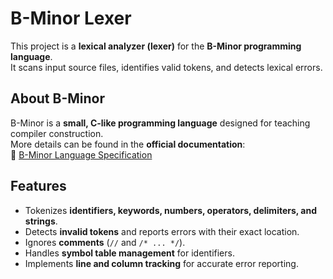 # B-Minor Lexer

This project is a **lexical analyzer (lexer)** for the **B-Minor programming language**.  
It scans input source files, identifies valid tokens, and detects lexical errors.

## About B-Minor
B-Minor is a **small, C-like programming language** designed for teaching compiler construction.  
More details can be found in the **official documentation**:  
📖 [B-Minor Language Specification](https://www3.nd.edu/~dthain/compilerbook/chapterB.pdf)

## Features
- Tokenizes **identifiers, keywords, numbers, operators, delimiters, and strings**.
- Detects **invalid tokens** and reports errors with their exact location.
- Ignores **comments** (`//` and `/* ... */`).
- Handles **symbol table management** for identifiers.
- Implements **line and column tracking** for accurate error reporting.
